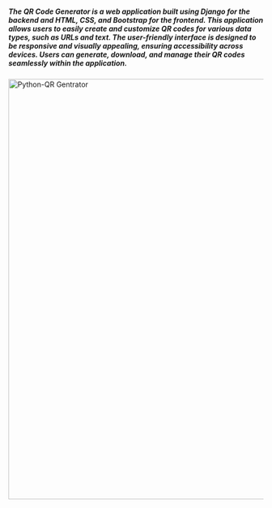 <h5>The QR Code Generator is a web application built using Django for the backend and HTML, CSS, and Bootstrap for the frontend. This application allows users to easily create and customize QR codes for various data types, such as URLs and text. The user-friendly interface is designed to be responsive and visually appealing, ensuring accessibility across devices. Users can generate, download, and manage their QR codes seamlessly within the application.</h5>

<img width="830" alt="Python-QR Gentrator" src="https://github.com/user-attachments/assets/511fc05e-2193-4017-9546-36ce93a73bdd">
